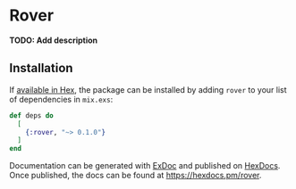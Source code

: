 # Rover

**TODO: Add description**

## Installation

If [available in Hex](https://hex.pm/docs/publish), the package can be installed
by adding `rover` to your list of dependencies in `mix.exs`:

```elixir
def deps do
  [
    {:rover, "~> 0.1.0"}
  ]
end
```

Documentation can be generated with [ExDoc](https://github.com/elixir-lang/ex_doc)
and published on [HexDocs](https://hexdocs.pm). Once published, the docs can
be found at <https://hexdocs.pm/rover>.

